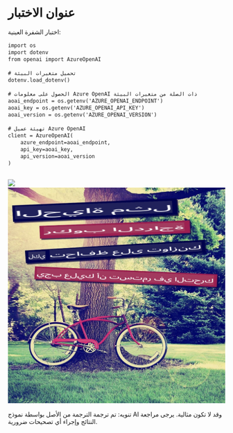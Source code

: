 # عنوان الاختبار

اختبار الشفرة العينية:

```
import os
import dotenv
from openai import AzureOpenAI

# تحميل متغيرات البيئة
dotenv.load_dotenv()

# الحصول على معلومات Azure OpenAI ذات الصلة من متغيرات البيئة
aoai_endpoint = os.getenv('AZURE_OPENAI_ENDPOINT')
aoai_key = os.getenv('AZURE_OPENAI_API_KEY')
aoai_version = os.getenv('AZURE_OPENAI_VERSION')

# تهيئة عميل Azure OpenAI
client = AzureOpenAI(
    azure_endpoint=aoai_endpoint,
    api_key=aoai_key,
    api_version=aoai_version
)


```



![](https://upload.wikimedia.org/wikipedia/commons/thumb/7/77/Google_Images_2015_logo.svg/1200px-Google_Images_2015_logo.svg.png)
![](./translated_images/bicycle.e5987a077c36459b31452b5f6322a930fe95440ab29aeb9c7cbea92148cbe694.ar.png)


تنويه: تم ترجمة الترجمة من الأصل بواسطة نموذج AI وقد لا تكون مثالية. يرجى مراجعة النتائج وإجراء أي تصحيحات ضرورية.